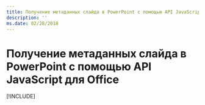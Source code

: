 ```yaml
---
title: Получение метаданных слайда в PowerPoint с помощью API JavaScript для Office
description: ''
ms.date: 02/28/2018
---
```


# <a name="get-slide-metadata-in-powerpoint-using-the-office-javascript-api"></a>Получение метаданных слайда в PowerPoint с помощью API JavaScript для Office

[!INCLUDE[](../includes/powerpoint-tutorial-get-slide-metadata.md)]
